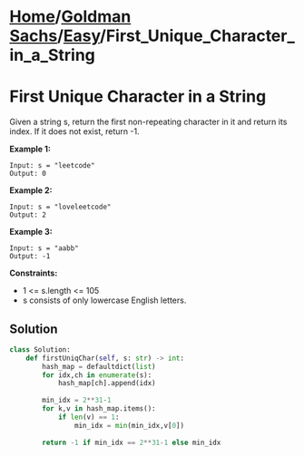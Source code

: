 # [Home](./../..)/[Goldman Sachs](./..)/[Easy](./)/First_Unique_Character_in_a_String
<h1>First Unique Character in a String</h1>

<p>
Given a string s, return the first non-repeating character in it and return its index. If it does not exist, return -1.

</p>

<b>Example 1:</b>

    Input: s = "leetcode"
    Output: 0
    
<b>Example 2:</b>

    Input: s = "loveleetcode"
    Output: 2
    
<b>Example 3:</b>

    Input: s = "aabb"
    Output: -1

<b>Constraints:</b>

- 1 <= s.length <= 105
- s consists of only lowercase English letters.

<h2>Solution</h2>

```python
class Solution:
    def firstUniqChar(self, s: str) -> int:
        hash_map = defaultdict(list)
        for idx,ch in enumerate(s):
            hash_map[ch].append(idx)
        
        min_idx = 2**31-1
        for k,v in hash_map.items():
            if len(v) == 1:
                min_idx = min(min_idx,v[0])
        
        return -1 if min_idx == 2**31-1 else min_idx
```
